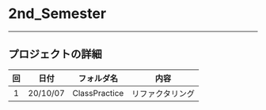 
# 2nd_Semester
---

## プロジェクトの詳細
|回|日付|フォルダ名|内容|
|:---:|:---:|:---:|:---:|
|1|20/10/07|ClassPractice|リファクタリング|